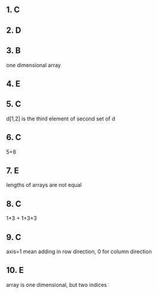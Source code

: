 ## 1. C


## 2. D


## 3. B
one dimensional array


## 4. E


## 5. C
d[1,2] is the third element of second set of d


## 6. C
5+8


## 7. E
lengths of arrays are not equal


## 8. C
1+3 + 1+3+3


## 9. C
axis=1 mean adding in row direction, 0 for column direction


## 10. E
array is one dimensional, but two indices
